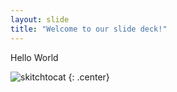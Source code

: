 ```yaml
---
layout: slide
title: "Welcome to our slide deck!"
---
```


Hello World

![skitchtocat](https://octodex.github.com/images/skitchtocat.png)
{: .center}
